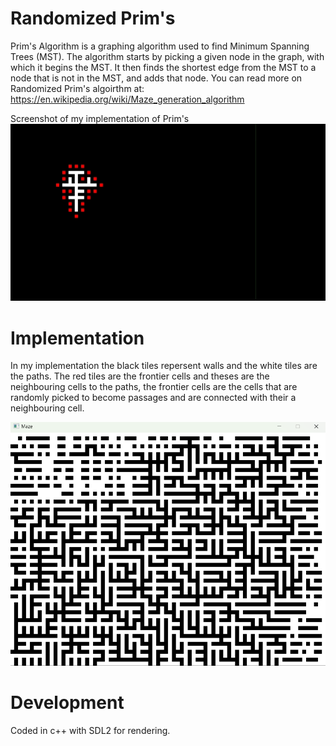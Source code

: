 # Randomized Prim's
Prim's Algorithm is a graphing algorithm used to find Minimum Spanning Trees (MST). The algorithm starts by picking a given node in the graph, with which it begins the MST. It then finds the shortest edge from the MST to a node that is not in the MST, and adds that node. 
You can read more on Randomized Prim's algoirthm at: https://en.wikipedia.org/wiki/Maze_generation_algorithm

Screenshot of my implementation of Prim's
![gif](/docs/assets/gif1.gif)

# Implementation
In my implementation the black tiles repersent walls and the white tiles are the paths. The red tiles are the frontier cells and theses are the neighbouring cells to the paths, the frontier cells are the cells that are randomly picked to become passages and are connected with their a neighbouring cell.

![screenshot](/docs/assets/screenshot2.png)


# Development
Coded in c++ with SDL2 for rendering.
